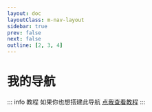```yaml
---
layout: doc
layoutClass: m-nav-layout
sidebar: true
prev: false
next: false
outline: [2, 3, 4]
---
```


<style src="/.vitepress/theme/style/nav.scss"></style>

<script setup>
import { NAV_DATA } from '/.vitepress/theme/untils/data'
</script>


# 我的导航

::: info 教程
如果你也想搭建此导航 [点我查看教程](./index.md#茂茂导航)
:::

<MNavLinks v-for="{title, items} in NAV_DATA" :title="title" :items="items"/>
